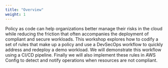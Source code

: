 ```yaml
---
title: "Overview"
weight: 1
---
```


Policy as code can help organizations better manage their risks in the cloud while reducing the friction that often accompanies the deployment of compliant and secure workloads. This workshop explores how to codify a set of rules that make up a policy and use a DevSecOps workflow to quickly address and redeploy a demo workload. We will demonstrate this workflow using a CI/CD pipeline. Finally we will also implement these rules in AWS Config to detect and notify operations when resources are not compliant.